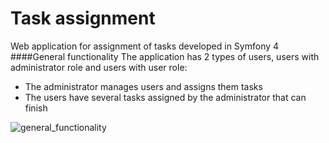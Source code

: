 # Task assignment
Web application for assignment of tasks developed in Symfony 4
####General functionality
The application has 2 types of users, users with administrator role and users with user role:
* The administrator manages users and assigns them tasks
* The users have several tasks assigned by the administrator that can finish

![general_functionality](https://image.ibb.co/jT1UN8/general_functionality.png)
